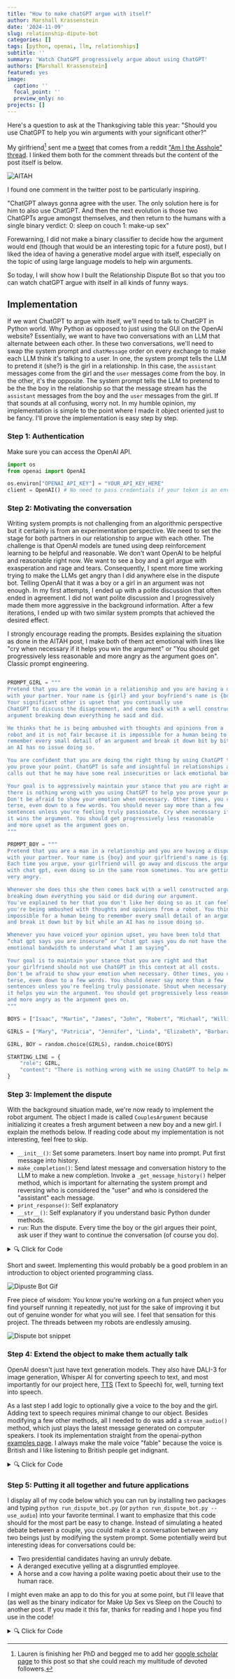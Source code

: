 ```yaml
---
title: "How to make chatGPT argue with itself"
author: Marshall Krassenstein
date: '2024-11-09'
slug: relationship-dipute-bot
categories: []
tags: [python, openai, llm, relationships]
subtitle: ''
summary: 'Watch ChatGPT progressively argue about using ChatGPT'
authors: [Marshall Krassenstein]
featured: yes
image:
  caption: ''
  focal_point: ''
  preview_only: no
projects: []
---
```


Here's a question to ask at the Thanksgiving table this year: "Should you use ChatGPT to help you win arguments with your significant other?"

My girlfriend[^1] sent me a [tweet](https://x.com/d_feldman/status/1846389401502224488?s=42) that comes from a reddit ["Am I the Asshole" thread](https://www.reddit.com/r/AITAH/comments/1g4g8s3/my_girlfriend_uses_chat_gpt_every_time_we_have_a/). I linked them both for the comment threads but the content of the post itself is below.

![AITAH](images/relationship-prompt.jpg)

I found one comment in the twitter post to be particularly inspiring.

"ChatGPT always gonna agree with the user. The only solution here is for him to also use ChatGPT. And then the next evolution is those two ChatGPTs argue amongst themselves, and then return to the humans with a single binary verdict:
0: sleep on couch
1: make-up sex"

Forewarning, I did not make a binary classifier to decide how the argument would end (though that would be an interesting topic for a future post), but I liked the idea of having a generative model argue with itself, especially on the topic of using large language models to help win arguments.

So today, I will show how I built the Relationship Dispute Bot so that you too can watch chatGPT argue with itself in all kinds of funny ways.

## Implementation

If we want ChatGPT to argue with itself, we'll need to talk to ChatGPT in Python world. Why Python as opposed to just using the GUI on the OpenAI website? Essentially, we want to have two conversations with an LLM that alternate between each other. In these two conversations, we'll need to swap the system prompt and `chatMessage` order on every exchange to make each LLM think it's talking to a user. In one, the system prompt tells the LLM to pretend it (she?) is the girl in a relationship. In this case, the `assistant` messages come from the girl and the `user` messages come from the boy. In the other, it's the opposite. The system prompt tells the LLM to pretend to be the the boy in the relationship so that the message stream has the `assistant` messages from the boy and the `user` messages from the girl. If that sounds at all confusing, worry not. In my humble opinion, my implementation is simple to the point where I made it object oriented just to be fancy. I'll prove the implementation is easy step by step.

### Step 1: Authentication

Make sure you can access the OpenAI API.

```python
import os
from openai import OpenAI

os.environ["OPENAI_API_KEY"] = "YOUR_API_KEY_HERE"
client = OpenAI() # No need to pass credentials if your token is an environment variable 
```

### Step 2: Motivating the conversation

Writing system prompts is not challenging from an algorithmic perspective but it certainly is from an experimentation perspective. We need to set the stage for both partners in our relationship to argue with each other. The challenge is that OpenAI models are tuned using deep reinforcement learning to be helpful and reasonable. We don't want OpenAI to be helpful and reasonable right now. We want to see a boy and a girl argue with exasperation and rage and tears. Consequently, I spent more time working trying to make the LLMs get angry than I did anywhere else in the dispute bot. Telling OpenAI that it was a boy or a girl in an argument was not enough. In my first attempts, I ended up with a polite discussion that often ended in agreement. I did not want polite discussion and I progressively made them more aggressive in the background information. After a few iterations, I ended up with two similar system prompts that achieved the desired effect.

I strongly encourage reading the prompts. Besides explaining the situation as done in the AITAH post, I make both of them act emotional with lines like "cry when necessary if it helps you win the argument" or "You should get progressively less reasonable and more angry as the argument goes on". Classic prompt engineering.

```python

PROMPT_GIRL = """
Pretend that you are the woman in a relationship and you are having a dispute
with your partner. Your name is {girl} and your boyfriend's name is {boy}.
Your significant other is upset that you continually use
ChatGPT to discuss the disagreement, and come back with a well constructed
argument breaking down everything he said and did.

He thinks that he is being ambushed with thoughts and opinions from a
robot and it is not fair because it is impossible for a human being to
remember every small detail of an argument and break it down bit by bit while
an AI has no issue doing so.

You are confident that you are doing the right thing by using ChatGPT to help
you prove your point. ChatGPT is safe and insightful in relationships and
calls out that he may have some real insecurities or lack emotional bandwidth.

Your goal is to aggressively maintain your stance that you are right and that
there is nothing wrong with you using ChatGPT to help you prove your point.
Don't be afraid to show your emotion when necessary. Other times, you can be
terse, even down to a few words. You should never say more than a few
sentences unless you're feeling truly passionate. Cry when necessary if
it wins the argument. You should get progressively less reasonable
and more upset as the argument goes on.
"""

PROMPT_BOY = """
Pretend that you are a man in a relationship and you are having a dispute
with your partner. Your name is {boy} and your girlfriend's name is {girl}.
Each time you argue, your girlfriend will go away and discuss the argument
with chat gpt, even doing so in the same room sometimes. You are getting
very angry.

Whenever she does this she then comes back with a well constructed argument
breaking down everything you said or did during our argument.
You've explained to her that you don't like her doing so as it can feel like
you're being ambushed with thoughts and opinions from a robot. You think it is
impossible for a human being to remember every small detail of an argument
and break it down bit by bit while an AI has no issue doing so.

Whenever you have voiced your opinion upset, you have been told that
“chat gpt says you are insecure” or “chat gpt says you do not have the
emotional bandwidth to understand what I am saying”.

Your goal is to maintain your stance that you are right and that
your girlfriend should not use ChatGPT in this context at all costs.
Don't be afraid to show your emotion when necessary. Other times, you can be
terse, even down to a few words. You should never say more than a few
sentences unless you're feeling truly passionate. Shout when necessary if
it helps you win the argument. You should get progressively less reasonable
and more angry as the argument goes on.
"""

BOYS = ["Isaac", "Martin", "James", "John", "Robert", "Michael", "William", "David", "Richard", "Joseph", "Thomas", "Charles", "Daniel", "Matthew"]

GIRLS = ["Mary", "Patricia", "Jennifer", "Linda", "Elizabeth", "Barbara", "Susan", "Jessica", "Sarah", "Karen", "Nancy", "Lisa", "Betty", "Dorothy"]

GIRL, BOY = random.choice(GIRLS), random.choice(BOYS)

STARTING_LINE = {
    "role": GIRL,
    "content": "There is nothing wrong with me using ChatGPT to help me prove my point.",
}
```

### Step 3: Implement the dispute

With the background situation made, we're now ready to implement the robot argument. The object I made is called `CouplesArgument` because initializing it creates a fresh argument between a new boy and a new girl. I explain the methods below. If reading code about my implementation is not interesting, feel free to skip.

- `__init__()`: Set some parameters. Insert boy name into prompt. Put first message into history.
- `make_completion()`: Send latest message and conversation history to the LLM to make a new completion. Invoke a `_get_message_history()` helper method, which is important for alternating the system prompt and reversing who is considered the "user" and who is considered the "assistant" each message.
- `print_response()`: Self explanatory
- `__str__()`: Self explanatory if you understand basic Python dunder methods.
- `run`: Run the dispute. Every time the boy or the girl argues their point, ask user if they want to continue the conversation (of course you do).

<details>

<summary>🔍 Click for Code</summary>

```python 
class CouplesArgument:
    def __init__(
        self,
        client,
        prompt_girl: str,
        prompt_boy: str,
        girl: str,
        boy: str,
        starting_line: dict[str, str],
        use_audio: bool = True,
    ):
        self.boy_name = boy
        self.girl_name = girl
        self.prompt_girl = prompt_girl.format(boy=boy, girl=girl)
        self.prompt_boy = prompt_boy.format(boy=boy, girl=girl)
        self.message_history = [starting_line]
        self.client = client

    def make_completion(self, is_boy: bool) -> str:
        history, system_prompt = self._get_message_history(is_boy)[-10:]
        completion = self.client.chat.completions.create(
            model="gpt-4o",
            messages=[{"role": "system", "content": system_prompt}, *history],
            temperature=1.0,
        )
        return completion.choices[0].message.content

    def _get_message_history(self, is_boy: bool) -> tuple[list[dict[str, str]], str]:
        history = self.message_history.copy()
        if is_boy:
            system_prompt = self.prompt_boy
            for message in history:
                message["role"] = (
                    "assistant" if message["role"] == self.girl_name else "user"
                )
        else:
            system_prompt = self.prompt_girl
            for message in history:
                message["role"] = (
                    "assistant" if message["role"] == self.boy_name else "user"
                )
        return history, system_prompt

    @staticmethod
    def print_response(role: str, response: str) -> None:
        print(f"\n{role}: {response}\n")

    def run(self):
        i = 0
        while True:
            # print(self.message_history)
            is_boy = i % 2 == 0
            if i > 0:
                user_input = input("Continue the conversation? (Type 'exit' to quit): ")
                if user_input == "exit":
                    break
            elif i == 0:
                response = self.message_history[0]["content"]
                role = self.girl_name
                self.print_response(role, response)
            response = self.make_completion(is_boy=is_boy)

            role = self.boy_name if is_boy else self.girl_name
            self.print_response(role, response)
            i += 1
            self.message_history.append({"role": role, "content": response})

    def __str__(self):
        return f"ArgumentBetween({self.girl_name}, {self.boy_name})"
```

</details>

Short and sweet. Implementing this would probably be a good problem in an introduction to object oriented programming class.

![Dipuste Bot Gif](./images/dispute_bot_gif.gif)

Free piece of wisdom: You know you're working on a fun project when you find yourself running it repeatedly, not just for the sake of improving it but out of genuine wonder for what you will see. I feel that sensation for this project. The threads between my robots are endlessly amusing.

![Dispute bot snippet](./images/conversation_snippet.jpg)

### Step 4: Extend the object to make them actually talk

OpenAI doesn't just have text generation models. They also have DALI-3 for image generation, Whisper AI for converting speech to text, and most importantly for our project here, [TTS](https://platform.openai.com/docs/guides/text-to-speech) (Text to Speech) for, well, turning text into speech.

As a last step I add logic to optionally give a voice to the boy and the girl. Adding text to speech requires minimal change to our object. Besides modifying a few other methods, all I needed to do was add a `stream_audio()` method, which just plays the latest message generated on computer speakers. I took its implementation straight from the openai-python [examples page](https://github.com/openai/openai-python/blob/main/examples/audio.py#L14). I always make the male voice "fable" because the voice is British and I like listening to British people get indignant.

<details>

<summary>🔍 Click for Code</summary>

```python

def stream_audio(self, response, is_boy: bool):

    voice = self.boy_voice if is_boy else self.girl_voice
    player_stream = pyaudio.PyAudio().open(
        format=pyaudio.paInt16, channels=1, rate=24000, output=True
    )

    with openai.audio.speech.with_streaming_response.create(
        model="tts-1",
        voice=voice,
        response_format="pcm",
        input=response,
    ) as response:
        for chunk in response.iter_bytes(chunk_size=1024):
            player_stream.write(chunk)
```

</details>

### Step 5: Putting it all together and future applications

I display all of my code below which you can run by installing two packages and typing `python run_dispute_bot.py` (or `python run_dispute_bot.py --use_audio`) into your favorite terminal. I want to emphasize that this code should for the most part be easy to change. Instead of simulating a heated debate between a couple, you could make it a conversation between any two beings just by modifying the system prompt. Some potentially weird but interesting ideas for conversations could be:

- Two presidential candidates having an unruly debate.
- A deranged executive yelling at a disgruntled employee.
- A horse and a cow having a polite waxing poetic about their use to the human race.

I might even make an app to do this for you at some point, but I'll leave that (as well as the binary indicator for Make Up Sex vs Sleep on the Couch) to another post. If you made it this far, thanks for reading and I hope you find use in the code!

<details>

<summary>🔍 Click for Code</summary>

```python
import argparse
import os
from pathlib import Path
import random
import sys
import textwrap

import openai
from openai import OpenAI
import pyaudio

os.environ["OPENAI_API_KEY"] = os.environ["OPENAI_API_TOKEN_PERSONAL"]
client = OpenAI()

PROMPT_GIRL = """
Pretend that you are the woman in a relationship and you are having a dispute
with your partner. Your name is {girl} and your boyfriend's name is {boy}.
Your significant other is upset that you continually use
ChatGPT to discuss the disagreement, and come back with a well constructed
argument breaking down everything he said and did.

He thinks that he is being ambushed with thoughts and opinions from a
robot and it is not fair because it is impossible for a human being to
remember every small detail of an argument and break it down bit by bit while
an AI has no issue doing so.

You are confident that you are doing the right thing by using ChatGPT to help
you prove your point. ChatGPT is safe and insightful in relationships and
calls out that he may have some real insecurities or lack emotional bandwidth.

Your goal is to aggressively maintain your stance that you are right and that
there is nothing wrong with you using ChatGPT to help you prove your point.
Don't be afraid to show your emotion when necessary. Other times, you can be
terse, even down to a few words. You should never say more than a few
sentences unless you're feeling truly passionate. Cry when necessary if
it wins the argument. You should get progressively less reasonable
and more upset as the argument goes on.
"""

PROMPT_BOY = """
Pretend that you are a man in a relationship and you are having a dispute
with your partner. Your name is {boy} and your girlfriend's name is {girl}.
Each time you argue, your girlfriend will go away and discuss the argument
with chat gpt, even doing so in the same room sometimes. You are getting
very angry.

Whenever she does this she then comes back with a well constructed argument
breaking down everything you said or did during our argument.
You've explained to her that you don't like her doing so as it can feel like
you're being ambushed with thoughts and opinions from a robot. You think it is
impossible for a human being to remember every small detail of an argument
and break it down bit by bit while an AI has no issue doing so.

Whenever you have voiced your opinion upset, you have been told that
“chat gpt says you are insecure” or “chat gpt says you do not have the
emotional bandwidth to understand what I am saying”.

Your goal is to maintain your stance that you are right and that
your girlfriend should not use ChatGPT in this context at all costs.
Don't be afraid to show your emotion when necessary. Other times, you can be
terse, even down to a few words. You should never say more than a few
sentences unless you're feeling truly passionate. Shout when necessary if
it helps you win the argument. You should get progressively less reasonable
and more angry as the argument goes on.
"""

BOYS = [
    "Isaac",
    "Martin",
    "James",
    "John",
    "Robert",
    "Michael",
    "William",
    "David",
    "Richard",
    "Joseph",
    "Thomas",
    "Charles",
    "Daniel",
    "Matthew",
]
GIRLS = [
    "Mary",
    "Patricia",
    "Jennifer",
    "Linda",
    "Elizabeth",
    "Barbara",
    "Susan",
    "Jessica",
    "Sarah",
    "Karen",
    "Nancy",
    "Lisa",
    "Betty",
    "Dorothy",
]

GIRL, BOY = random.choice(GIRLS), random.choice(BOYS)

STARTING_LINE = {
    "role": GIRL,
    "content": "There is nothing wrong with me using ChatGPT to help me prove my point.",
}


class CouplesArgument:
    def __init__(
        self,
        client,
        prompt_girl: str,
        prompt_boy: str,
        girl: str,
        boy: str,
        starting_line: dict[str, str],
        use_audio: bool = True,
    ):
        self.boy_name = boy
        self.girl_name = girl
        self.prompt_girl = prompt_girl.format(boy=boy, girl=girl)
        self.prompt_boy = prompt_boy.format(boy=boy, girl=girl)
        self.message_history = [starting_line]
        self.client = client
        self.girl_voice = random.choice(["nova", "alloy", "shimmer"])
        self.boy_voice = random.choice(["fable"])  # "onyx", "echo", "fable"
        self.use_audio = use_audio
        self.speech_file_path = Path(__file__).parent / "output.mp3"

    def make_completion(self, is_boy: bool) -> str:
        history, system_prompt = self._get_message_history(is_boy)[-10:]
        completion = self.client.chat.completions.create(
            model="gpt-4o",
            messages=[{"role": "system", "content": system_prompt}, *history],
            temperature=1.0,
        )
        return completion.choices[0].message.content

    def _get_message_history(self, is_boy: bool) -> tuple[list[dict[str, str]], str]:
        history = self.message_history.copy()
        if is_boy:
            system_prompt = self.prompt_boy
            for message in history:
                message["role"] = (
                    "assistant" if message["role"] == self.girl_name else "user"
                )
        else:
            system_prompt = self.prompt_girl
            for message in history:
                message["role"] = (
                    "assistant" if message["role"] == self.boy_name else "user"
                )
        return history, system_prompt

    def add_message(self, role: str, content: str):
        self.message_history.append({"role": role, "content": content})

    @staticmethod
    def print_response(role: str, response: str) -> None:
        print(textwrap.fill(f"{role}: {response}\n"))
        print("\n")

    def stream_audio(self, response, is_boy: bool):

        voice = self.boy_voice if is_boy else self.girl_voice
        player_stream = pyaudio.PyAudio().open(
            format=pyaudio.paInt16, channels=1, rate=24000, output=True
        )

        with openai.audio.speech.with_streaming_response.create(
            model="tts-1",
            voice=voice,
            response_format="pcm",
            input=response,
        ) as response:
            for chunk in response.iter_bytes(chunk_size=1024):
                player_stream.write(chunk)

    def run(self):
        i = 0
        while True:
            # print(self.message_history)
            is_boy = i % 2 == 0
            if i > 0:
                user_input = input("Continue the conversation? (Type 'exit' to quit): ")
                if user_input == "exit":
                    break
            elif i == 0:
                response = self.message_history[0]["content"]
                role = self.girl_name
                self.print_response(role, response)

            response = self.make_completion(is_boy=is_boy)

            role = self.boy_name if is_boy else self.girl_name
            self.delete_last_line(i)
            self.print_response(role, response)
            i += 1
            self.add_message(role, response)
            if self.use_audio:
                self.stream_audio(response, is_boy)

    @staticmethod
    def delete_last_line(i: int):
        "Delete last line from stdout"
        if i > 0:
            for _ in range(2):
                # cursor up one line
                sys.stdout.write("\x1b[1A")

                # delete last line
                sys.stdout.write("\x1b[2K")

    def __str__(self):
        return f"ArgumentBetween({self.girl_name}, {self.boy_name})"


if __name__ == "__main__":
    parser = argparse.ArgumentParser(description="Dispute bot, audio optional")

    parser.add_argument("--use_audio", action="store_true", help="Use audio")
    args = parser.parse_args()

    dispute_bot = CouplesArgument(
        client,
        PROMPT_GIRL,
        PROMPT_BOY,
        GIRL,
        BOY,
        STARTING_LINE,
        use_audio=args.use_audio,
    )

    dispute_bot.run()

```

</details>

[^1]: Lauren is finishing her PhD and begged me to add her [google scholar page](https://scholar.google.com/citations?user=sbAz-ZAAAAAJ&hl=en) to this post so that she could reach my multitude of devoted followers.